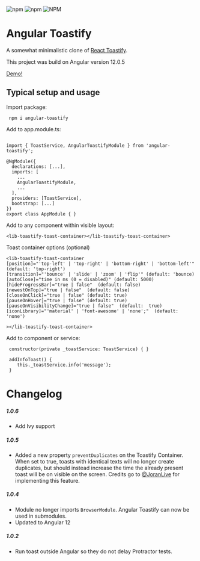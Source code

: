 ![npm](https://img.shields.io/npm/dm/angular-toastify.svg?label=%E2%8F%ACdownloads&style=for-the-badge)
![npm](https://img.shields.io/npm/v/angular-toastify.svg?style=for-the-badge)
![NPM](https://img.shields.io/npm/l/angular-toastify.svg?label=%F0%9F%93%9Clicense&style=for-the-badge)


# Angular Toastify
A somewhat minimalistic clone of [React Toastify](https://github.com/fkhadra/react-toastify).

This project was build on Angular version 12.0.5

[Demo!](https://scenius-software.github.io/angular-toastify/)

## Typical setup and usage

Import package:

``` npm i angular-toastify``` 

Add to app.module.ts:

```

import { ToastService, AngularToastifyModule } from 'angular-toastify'; 

@NgModule({
  declarations: [...],
  imports: [
    ...
    AngularToastifyModule,
    ...
  ],
  providers: [ToastService],
  bootstrap: [...]
})
export class AppModule { }

```

Add to any component within visible layout:
```
<lib-toastify-toast-container></lib-toastify-toast-container>
```

Toast container options (optional)

```
<lib-toastify-toast-container 
[position]="'top-left' | 'top-right' | 'bottom-right' | 'bottom-left'"  (default: 'top-right')
[transition]="'bounce' | 'slide' | 'zoom' | 'flip'" (default: 'bounce)
[autoClose]="time in ms (0 = disabled)" (default: 5000)
[hideProgressBar]="true | false"  (default: false)
[newestOnTop]="true | false"  (default: false)
[closeOnClick]="true | false" (default: true)
[pauseOnHover]="true | false" (default: true)
[pauseOnVisibilityChange]="true | false"  (default:  true)
[iconLibrary]="'material' | 'font-awesome' | 'none';"  (default: 'none')

></lib-toastify-toast-container>
```

Add to component or service:
```
 constructor(private _toastService: ToastService) { }

 addInfoToast() {
    this._toastService.info('message');
 }
```

# Changelog

##### 1.0.6

- Add Ivy support

##### 1.0.5

- Added a new property `preventDuplicates` on the Toastify Container. When set to true, toasts with identical texts will no longer create duplicates,
  but should instead increase the time the already present toast will be on visible on the screen. Credits go to [@JoranLive](https://github.com/JoranLive) for implementing this feature.

##### 1.0.4

- Module no longer imports `BrowserModule`. Angular Toastify can now be used in submodules.
- Updated to Angular 12

##### 1.0.2

- Run toast outside Angular so they do not delay Protractor tests.

